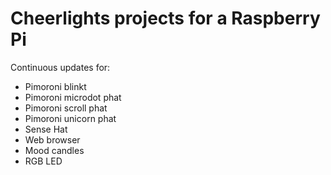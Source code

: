 # Cheerlights projects for a Raspberry Pi

Continuous updates for:

- Pimoroni blinkt
- Pimoroni microdot phat
- Pimoroni scroll phat
- Pimoroni unicorn phat
- Sense Hat
- Web browser
- Mood candles
- RGB LED
